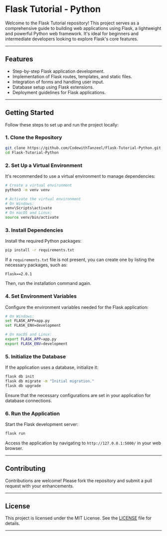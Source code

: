 

# Flask Tutorial - Python

Welcome to the Flask Tutorial repository! This project serves as a comprehensive guide to building web applications using Flask, a lightweight and powerful Python web framework. It's ideal for beginners and intermediate developers looking to explore Flask's core features.

---

## Features

- Step-by-step Flask application development.
- Implementation of Flask routes, templates, and static files.
- Integration of forms and handling user input.
- Database setup using Flask extensions.
- Deployment guidelines for Flask applications.

---

## Getting Started

Follow these steps to set up and run the project locally:

### 1. Clone the Repository

```bash
git clone https://github.com/CodewithTanzeel/Flask-Tutorial-Python.git
cd Flask-Tutorial-Python
```

### 2. Set Up a Virtual Environment

It's recommended to use a virtual environment to manage dependencies:

```bash
# Create a virtual environment
python3 -m venv venv

# Activate the virtual environment
# On Windows:
venv\Scripts\activate
# On macOS and Linux:
source venv/bin/activate
```

### 3. Install Dependencies

Install the required Python packages:

```bash
pip install -r requirements.txt
```

If a `requirements.txt` file is not present, you can create one by listing the necessary packages, such as:

```
Flask==2.0.1
```

Then, run the installation command again.

### 4. Set Environment Variables

Configure the environment variables needed for the Flask application:

```bash
# On Windows:
set FLASK_APP=app.py
set FLASK_ENV=development

# On macOS and Linux:
export FLASK_APP=app.py
export FLASK_ENV=development
```

### 5. Initialize the Database

If the application uses a database, initialize it:

```bash
flask db init
flask db migrate -m "Initial migration."
flask db upgrade
```

Ensure that the necessary configurations are set in your application for database connections.

### 6. Run the Application

Start the Flask development server:

```bash
flask run
```

Access the application by navigating to `http://127.0.0.1:5000/` in your web browser.

---

## Contributing

Contributions are welcome! Please fork the repository and submit a pull request with your enhancements.

---

## License

This project is licensed under the MIT License. See the [LICENSE](LICENSE) file for details.

---
